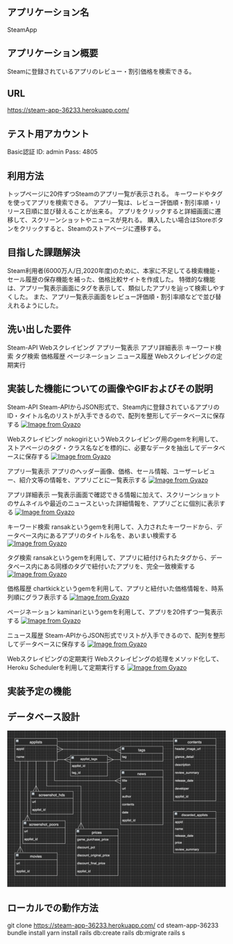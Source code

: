 ## アプリケーション名
SteamApp

## アプリケーション概要
Steamに登録されているアプリのレビュー・割引価格を検索できる。

## URL
https://steam-app-36233.herokuapp.com/

## テスト用アカウント
Basic認証
ID: admin
Pass: 4805

## 利用方法
トップページに20件ずつSteamのアプリ一覧が表示される。
キーワードやタグを使ってアプリを検索できる。
アプリ一覧は、レビュー評価順・割引率順・リリース日順に並び替えることが出来る。
アプリをクリックすると詳細画面に遷移して、スクリーンショットやニュースが見れる。
購入したい場合はStoreボタンをクリックすると、Steamのストアページに遷移する。

## 目指した課題解決
Steam利用者(6000万人/日,2020年度)のために、本家に不足してる検索機能・セール履歴の保存機能を補った、価格比較サイトを作成した。
特徴的な機能は、アプリ一覧表示画面にタグを表示して、類似したアプリを辿って検索しやすくした。
また、アプリ一覧表示画面をレビュー評価順・割引率順などで並び替えれるようにした。

## 洗い出した要件
Steam-API
Webスクレイピング
アプリ一覧表示
アプリ詳細表示
キーワード検索
タグ検索
価格履歴
ページネーション
ニュース履歴
Webスクレイピングの定期実行

## 実装した機能についての画像やGIFおよびその説明
Steam-API
Steam-APIからJSON形式で、Steam内に登録されているアプリのID・タイトル名のリストが入手できるので、配列を整形してデータベースに保存する
[![Image from Gyazo](https://i.gyazo.com/32eedf3e9de2ef21045ecb5b739838f6.png)](https://gyazo.com/32eedf3e9de2ef21045ecb5b739838f6)

Webスクレイピング
nokogiriというWebスクレイピング用のgemを利用して、ストアページのタグ・クラス名などを標的に、必要なデータを抽出してデータベースに保存する
[![Image from Gyazo](https://i.gyazo.com/fea982dea28d4cf90ec9451b6a6ee94c.png)](https://gyazo.com/fea982dea28d4cf90ec9451b6a6ee94c)

アプリ一覧表示
アプリのヘッダー画像、価格、セール情報、ユーザーレビュー、紹介文等の情報を、アプリごとに一覧表示する
[![Image from Gyazo](https://i.gyazo.com/d0ff4e96acfe4280804140678e91ced7.png)](https://gyazo.com/d0ff4e96acfe4280804140678e91ced7)

アプリ詳細表示
一覧表示画面で確認できる情報に加えて、スクリーンショットのサムネイルや最近のニュースといった詳細情報を、アプリごとに個別に表示する
[![Image from Gyazo](https://i.gyazo.com/b846417db1fd4d31aedfc41833239c74.jpg)](https://gyazo.com/b846417db1fd4d31aedfc41833239c74)

キーワード検索
ransakというgemを利用して、入力されたキーワードから、データベース内にあるアプリのタイトル名を、あいまい検索する
[![Image from Gyazo](https://i.gyazo.com/db279cd6477635ba58941d1cd8e5c1e5.png)](https://gyazo.com/db279cd6477635ba58941d1cd8e5c1e5)


タグ検索
ransakというgemを利用して、アプリに紐付けられたタグから、データベース内にある同様のタグで紐付いたアプリを、完全一致検索する
[![Image from Gyazo](https://i.gyazo.com/beb1c9abef2ce27f5074a0c8c2239921.png)](https://gyazo.com/beb1c9abef2ce27f5074a0c8c2239921)


価格履歴
chartkickというgemを利用して、アプリと紐付いた価格情報を、時系列順にグラフ表示する
[![Image from Gyazo](https://i.gyazo.com/0b286758bce07ede8088800b83fc4d56.png)](https://gyazo.com/0b286758bce07ede8088800b83fc4d56)


ページネーション
kaminariというgemを利用して、アプリを20件ずつ一覧表示する
[![Image from Gyazo](https://i.gyazo.com/0fd7e0c05b15e3cca53a34f772c70c7d.png)](https://gyazo.com/0fd7e0c05b15e3cca53a34f772c70c7d)


ニュース履歴
Steam-APIからJSON形式でリストが入手できるので、配列を整形してデータベースに保存する
[![Image from Gyazo](https://i.gyazo.com/3be87c98296f224bbda6845efee9614a.png)](https://gyazo.com/3be87c98296f224bbda6845efee9614a)

Webスクレイピングの定期実行
Webスクレイピングの処理をメソッド化して、Heroku Schedulerを利用して定期実行する
[![Image from Gyazo](https://i.gyazo.com/6ad1373b27ab429bc843cab3c55fc38c.png)](https://gyazo.com/6ad1373b27ab429bc843cab3c55fc38c)

## 実装予定の機能

## データベース設計
![](2021-08-22-18-46-49.png)

## ローカルでの動作方法
git clone <https://steam-app-36233.herokuapp.com/>
cd steam-app-36233
bundle install
yarn install
rails db:create
rails db:migrate
rails s
